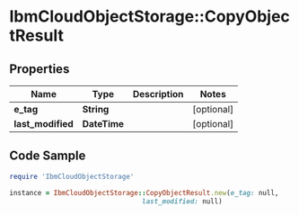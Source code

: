 # IbmCloudObjectStorage::CopyObjectResult

## Properties

Name | Type | Description | Notes
------------ | ------------- | ------------- | -------------
**e_tag** | **String** |  | [optional] 
**last_modified** | **DateTime** |  | [optional] 

## Code Sample

```ruby
require 'IbmCloudObjectStorage'

instance = IbmCloudObjectStorage::CopyObjectResult.new(e_tag: null,
                                 last_modified: null)
```


